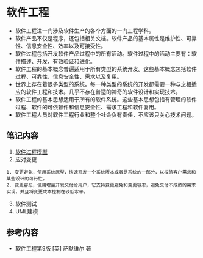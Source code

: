 # 软件工程
- 软件工程进一门涉及软件生产的各个方面的一门工程学科。
- 软件产品不仅是程序，还包括相关文档。软件产品的基本属性是维护性、可靠性、信息安全性、效率以及可接受性。
- 软件过程包括开发软件产品过程中的所有活动。软件过程中的活动主要有：软件描述、开发、有效验证和进化。
- 软件工程的基本概念普遍适用于所有类型的系统开发。这些基本概念包括软件过程、可靠性、信息安全性、需求以及复用。
- 世界上存在着很多类型的系统。每一种类型的系统的开发都需要一种与之相适应的软件工程和技术。几乎不存在普适的神奇的软件设计和实现技术。
- 软件工程的基本思想适用于所有的软件系统。这些基本思想包括有管理的软件过程、软件的可依赖件和信息安全性、需求工程和软件复用。
- 软件工程人员对软件工程行业和整个社会负有责任，不应该只关心技术问题。

## 笔记内容
1. [软件过程模型](https://github.com/orochiZhang/software-engineering-note/blob/master/软件过程.md)
2. 应对变更
```
1. 变更避免，使用系统原型，快速开发一个系统版本或者是系统的一部分，以校验客户需求和某些设计的可行性。
2. 变更容忍，使用增量开发交付给用户，它支持变更避免和变更容忍，避免交付不成熟的需求实现，并且将变更成本控制在较低水平。
```
3. 软件测试
4. UML建模

## 参考内容
- 软件工程第9版 [英] 萨默维尔 著
